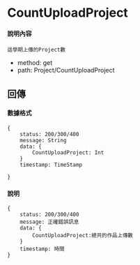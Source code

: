 # CountUploadProject
#### 說明內容
```
這學期上傳的Project數
```
- method: get
- path: Project/CountUploadProject
## 回傳
#### 數據格式
```
{
    status: 200/300/400
    message: String
    data: {
        CountUploadProject: Int
    }
    timestamp: TimeStamp

}
```
#### 說明
```
{
    status: 200/300/400
    message: 正確錯誤訊息
    data: {
        CountUploadProject:總共的作品上傳數
    }
    timestamp: 時間 
}
```